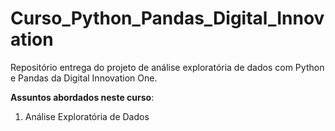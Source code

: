 # Curso_Python_Pandas_Digital_Innovation
 Repositório entrega do projeto de análise exploratória de dados com Python e Pandas da Digital Innovation One.
 
 **Assuntos abordados neste curso**:
 1. Análise Exploratória de Dados

